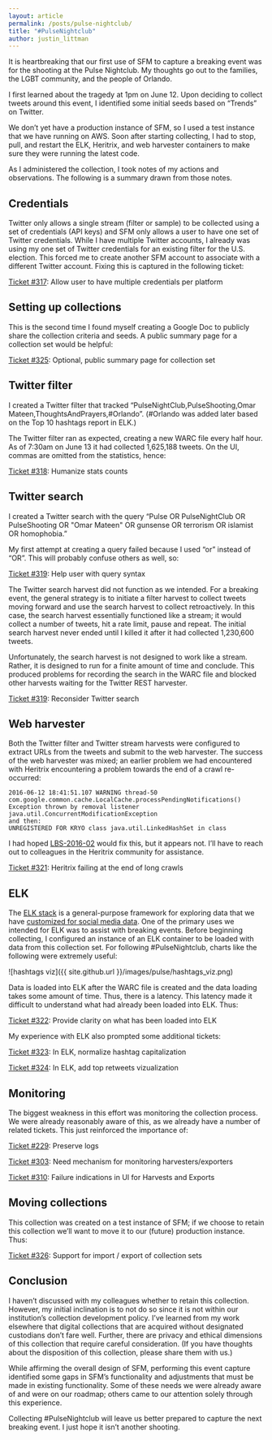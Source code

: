 ```yaml
---
layout: article
permalink: /posts/pulse-nightclub/
title: "#PulseNightclub"
author: justin_littman
---
```


It is heartbreaking that our first use of SFM to capture a breaking event was for the shooting at the Pulse Nightclub.  My thoughts go out to the families, the LGBT community, and the people of Orlando.

I first learned about the tragedy at 1pm on June 12.  Upon deciding to collect tweets around this event, I identified some initial seeds based on “Trends” on Twitter.

We don’t yet have a production instance of SFM, so I used a test instance that we have running on AWS. Soon after starting collecting, I had to stop, pull, and restart the ELK, Heritrix, and web harvester containers to make sure they were running the latest code.

As I administered the collection, I took notes of my actions and observations.  The following is a summary drawn from those notes.

## Credentials
Twitter only allows a single stream (filter or sample) to be collected using a set of credentials (API keys) and SFM only allows a user to have one set of Twitter credentials.  While I have multiple Twitter accounts, I already was using my one set of Twitter credentials for an existing filter for the U.S. election.  This forced me to create another SFM account to associate with a different Twitter account.  Fixing this is captured in the following ticket:

[Ticket #317](https://github.com/gwu-libraries/sfm-ui/issues/317): Allow user to have multiple credentials per platform

## Setting up collections
This is the second time I found myself creating a Google Doc to publicly share the collection criteria and seeds.  A public summary page for a collection set would be helpful:

[Ticket #325](https://github.com/gwu-libraries/sfm-ui/issues/325): Optional, public summary page for collection set

## Twitter filter
I created a Twitter filter that tracked “PulseNightClub,PulseShooting,Omar Mateen,ThoughtsAndPrayers,#Orlando”.  (#Orlando was added later based on the Top 10 hashtags report in ELK.)

The Twitter filter ran as expected, creating a new WARC file every half hour.  As of 7:30am on June 13 it had collected 1,625,188 tweets.  On the UI, commas are omitted from the statistics, hence:

[Ticket #318](https://github.com/gwu-libraries/sfm-ui/issues/318): Humanize stats counts

## Twitter search
I created a Twitter search with the query “Pulse OR PulseNightClub OR PulseShooting OR "Omar Mateen" OR gunsense OR terrorism OR islamist OR homophobia.”

My first attempt at creating a query failed because I used “or” instead of “OR”.  This will probably confuse others as well, so:

[Ticket #319](https://github.com/gwu-libraries/sfm-ui/issues/319): Help user with query syntax

The Twitter search harvest did not function as we intended.  For a breaking event, the general strategy is to initiate a filter harvest to collect tweets moving forward and use the search harvest to collect retroactively.  In this case, the search harvest essentially functioned like a stream; it would collect a number of tweets, hit a rate limit, pause and repeat.  The initial search harvest never ended until I killed it after it had collected 1,230,600 tweets.

Unfortunately, the search harvest is not designed to work like a stream.  Rather, it is designed to run for a finite amount of time and conclude.  This produced problems for recording the search in the WARC file and blocked other harvests waiting for the Twitter REST harvester.

[Ticket #319](https://github.com/gwu-libraries/sfm-ui/issues/320): Reconsider Twitter search

## Web harvester
Both the Twitter filter and Twitter stream harvests were configured to extract URLs from the tweets and submit to the web harvester.  The success of the web harvester was mixed; an earlier problem we had encountered with Heritrix encountering a problem towards the end of a crawl re-occurred:
```
2016-06-12 18:41:51.107 WARNING thread-50 com.google.common.cache.LocalCache.processPendingNotifications() Exception thrown by removal listener
java.util.ConcurrentModificationException
and then:
UNREGISTERED FOR KRYO class java.util.LinkedHashSet in class 
```

I had hoped [LBS-2016-02](https://kris-sigur.blogspot.com/2016/05/LBS-2016-02.html?spref=tw) would fix this, but it appears not.  I’ll have to reach out to colleagues in the Heritrix community for assistance.

[Ticket #321](https://github.com/gwu-libraries/sfm-ui/issues/321): Heritrix failing at the end of long crawls

## ELK
The [ELK stack](https://www.elastic.co/products) is a general-purpose framework for exploring data that we have [customized for social media data](http://sfm.readthedocs.io/en/latest/exploring.html). One of the primary uses we intended for ELK was to assist with breaking events.  Before beginning collecting, I configured an instance of an ELK container to be loaded with data from this collection set.  For following #PulseNightclub, charts like the following were extremely useful:

![hashtags viz]({{ site.github.url }}/images/pulse/hashtags_viz.png)

Data is loaded into ELK after the WARC file is created and the data loading takes some amount of time.  Thus, there is a latency.  This latency made it difficult to understand what had already been loaded into ELK.  Thus:

[Ticket #322](https://github.com/gwu-libraries/sfm-ui/issues/322): Provide clarity on what has been loaded into ELK

My experience with ELK also prompted some additional tickets:

[Ticket #323](https://github.com/gwu-libraries/sfm-ui/issues/323): In ELK, normalize hashtag capitalization

[Ticket #324](https://github.com/gwu-libraries/sfm-ui/issues/324): In ELK, add top retweets vizualization

## Monitoring
The biggest weakness in this effort was monitoring the collection process.  We were already reasonably aware of this, as we already have a number of related tickets.  This just reinforced the importance of:

[Ticket #229](https://github.com/gwu-libraries/sfm-ui/issues/229): Preserve logs

[Ticket #303](https://github.com/gwu-libraries/sfm-ui/issues/303): Need mechanism for monitoring harvesters/exporters

[Ticket #310](https://github.com/gwu-libraries/sfm-ui/issues/310): Failure indications in UI for Harvests and Exports

## Moving collections
This collection was created on a test instance of SFM; if we choose to retain this collection we’ll want to move it to our (future) production instance.  Thus:

[Ticket #326](https://github.com/gwu-libraries/sfm-ui/issues/326): Support for import / export of collection sets

## Conclusion
I haven’t discussed with my colleagues whether to retain this collection.  However, my initial inclination is to not do so since it is not within our institution’s collection development policy.  I’ve learned from my work elsewhere that digital collections that are acquired without designated custodians don’t fare well.  Further, there are privacy and ethical dimensions of this collection that require careful consideration.  (If you have thoughts about the disposition of this collection, please share them with us.)

While affirming the overall design of SFM, performing this event capture identified some gaps in SFM’s functionality and adjustments that must be made in existing functionality.  Some of these needs we were already aware of and were on our roadmap; others came to our attention solely through this experience.

Collecting #PulseNightclub will leave us better prepared to capture the next breaking event.  I just hope it isn’t another shooting.